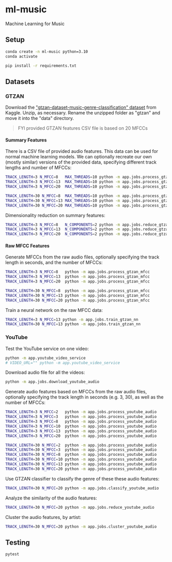 # ml-music

Machine Learning for Music


## Setup

```sh
conda create -n ml-music python=3.10
conda activate
```

```sh
pip install -r requirements.txt
```

## Datasets

### GTZAN

Download the ["gtzan-dataset-music-genre-classification" dataset](https://www.kaggle.com/datasets/andradaolteanu/gtzan-dataset-music-genre-classification) from Kaggle. Unzip, as necessary. Rename the unzipped folder as "gtzan" and move it into the "data" directory.

> FYI provided GTZAN features CSV file is based on 20 MFCCs

#### Summary Features

There is a CSV file of provided audio features. This data can be used for normal machine learning models. We can optionally recreate our own (mostly similar) versions of the provided data, specifying different track lengths and number of MFCCs:

```sh
TRACK_LENGTH=3 N_MFCC=8   MAX_THREADS=10 python -m app.jobs.process_gtzan_features_async
TRACK_LENGTH=3 N_MFCC=13  MAX_THREADS=10 python -m app.jobs.process_gtzan_features_async
TRACK_LENGTH=3 N_MFCC=20  MAX_THREADS=10 python -m app.jobs.process_gtzan_features_async

TRACK_LENGTH=30 N_MFCC=8  MAX_THREADS=10 python -m app.jobs.process_gtzan_features_async
TRACK_LENGTH=30 N_MFCC=13 MAX_THREADS=10 python -m app.jobs.process_gtzan_features_async
TRACK_LENGTH=30 N_MFCC=20 MAX_THREADS=10 python -m app.jobs.process_gtzan_features_async
```


Dimensionality reduction on summary features:

```sh
TRACK_LENGTH=3 N_MFCC=8   N_COMPONENTS=2 python -m app.jobs.reduce_gtzan_features
TRACK_LENGTH=3 N_MFCC=13  N_COMPONENTS=2 python -m app.jobs.reduce_gtzan_features
TRACK_LENGTH=3 N_MFCC=20  N_COMPONENTS=2 python -m app.jobs.reduce_gtzan_features
```



#### Raw MFCC Features

Generate MFCCs from the raw audio files, optionally specifying the track length in seconds, and the number of MFCCs:

```sh
TRACK_LENGTH=3 N_MFCC=8   python -m app.jobs.process_gtzan_mfcc
TRACK_LENGTH=3 N_MFCC=13  python -m app.jobs.process_gtzan_mfcc
TRACK_LENGTH=3 N_MFCC=20  python -m app.jobs.process_gtzan_mfcc

TRACK_LENGTH=30 N_MFCC=8  python -m app.jobs.process_gtzan_mfcc
TRACK_LENGTH=30 N_MFCC=13 python -m app.jobs.process_gtzan_mfcc
TRACK_LENGTH=30 N_MFCC=20 python -m app.jobs.process_gtzan_mfcc
```

Train a neural network on the raw MFCC data:

```sh
TRACK_LENGTH=3 N_MFCC=13 python -m app.jobs.train_gtzan_nn
TRACK_LENGTH=30 N_MFCC=13 python -m app.jobs.train_gtzan_nn
```







### YouTube

Test the YouTube service on one video:

```sh
python -m app.youtube_video_service
# VIDEO_URL="" python -m app.youtube_video_service
```


Download audio file for all the videos:


```sh
python -m app.jobs.download_youtube_audio
```


Generate audio features based on MFCCs from the raw audio files, optionally specifying the track length in seconds (e.g. 3, 30), as well as the number of MFCCs:

```sh
TRACK_LENGTH=3 N_MFCC=2   python -m app.jobs.process_youtube_audio
TRACK_LENGTH=3 N_MFCC=3   python -m app.jobs.process_youtube_audio
TRACK_LENGTH=3 N_MFCC=8   python -m app.jobs.process_youtube_audio
TRACK_LENGTH=3 N_MFCC=10  python -m app.jobs.process_youtube_audio
TRACK_LENGTH=3 N_MFCC=13  python -m app.jobs.process_youtube_audio
TRACK_LENGTH=3 N_MFCC=20  python -m app.jobs.process_youtube_audio

TRACK_LENGTH=30 N_MFCC=2  python -m app.jobs.process_youtube_audio
TRACK_LENGTH=30 N_MFCC=3  python -m app.jobs.process_youtube_audio
TRACK_LENGTH=30 N_MFCC=8  python -m app.jobs.process_youtube_audio
TRACK_LENGTH=30 N_MFCC=10 python -m app.jobs.process_youtube_audio
TRACK_LENGTH=30 N_MFCC=13 python -m app.jobs.process_youtube_audio
TRACK_LENGTH=30 N_MFCC=20 python -m app.jobs.process_youtube_audio
```

Use GTZAN classifier to classify the genre of these these audio features:

```sh
TRACK_LENGTH=30 N_MFCC=20 python -m app.jobs.classify_youtube_audio
```


Analyze the similarity of the audio features:

```sh
TRACK_LENGTH=30 N_MFCC=20 python -m app.jobs.reduce_youtube_audio
```


Cluster the audio features, by artist:

```sh
TRACK_LENGTH=30 N_MFCC=20 python -m app.jobs.cluster_youtube_audio
```

## Testing

```sh
pytest
```
